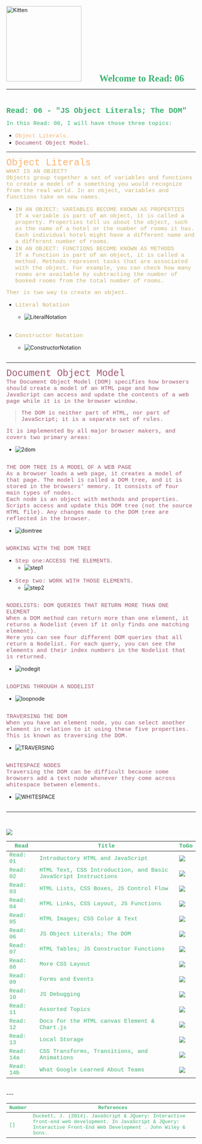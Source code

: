 <img src="https://asac.ltuc.com/wp-content/themes/asac/images/logo.png" alt="Kitten"
	title="LTUC-Abdul Aziz Al Ghurair School of Advanced Computing" width="200" />  &nbsp;&nbsp;&nbsp;&nbsp;&nbsp;&nbsp;&nbsp;&nbsp;&nbsp;&nbsp; <span style="font-family:Papyrus; font-size:25px;color:rgb(60, 179, 113)">**Welcome to Read: 06**</span><br>

---

<br>

<span style="font-family:Courier New; font-size:20px;color:rgb(60, 179, 113)"> **Read: 06 - "JS Object Literals; The DOM"** </span> <br>

<span style="font-family:Courier New; font-size:15px;color:rgb(60, 179, 113)">In this Read: 06, I will have those three topics: 
</span><br>
- <span style="font-family:Courier New; font-size:15px;color:rgb(250, 179, 113)"> Object Literals. 
</span><br>
- <span style="font-family:Courier New; font-size:15px;color:rgb(160, 90, 113)"> Document Object Model. 
</span><br>
---
<span style="font-family:Courier New; font-size:25px;color:rgb(250, 179, 113)"> Object Literals </span><br>
<span style="font-family:Courier New; font-size:15px;color:rgb(200, 179, 113)">WHAT IS AN OBJECT?</span><br>
<span style="font-family:Courier New; font-size:15px;color:rgb(200, 179, 113)">Objects group together a set of variables and functions to create a model of a something you would recognize from the real world. In an object, variables and functions take on new names.</span> <br>
- <span style="font-family:Courier New; font-size:15px;color:rgb(200, 179, 113)">IN AN OBJECT: VARIABLES BECOME KNOWN AS PROPERTIES <br>If a variable is part of an object, it is called a property. Properties tell us about the object, such as
the name of a hotel or the number of rooms it has. Each individual hotel might have a different name and a different number of rooms.</span><br>
- <span style="font-family:Courier New; font-size:15px;color:rgb(200, 179, 113)">IN AN OBJECT: FUNCTIONS BECOME KNOWN AS METHODS<br>
If a function is part of an object, it is called a method. Methods represent tasks that are associated with the object. For example, you can check how many rooms are available by subtracting the number of booked rooms from the total number of rooms.</span><br>

<span style="font-family:Courier New; font-size:15px;color:rgb(200, 179, 113)">Ther is two way to create an object.</span><br>
- <span style="font-family:Courier New; font-size:15px;color:rgb(200, 179, 113)">Literal Notation</span><br>

    - ![LiteralNotation](https://raw.githubusercontent.com/shadykh/reading-notes/main/Code201/assets/LiteralNotation.PNG)<br><br>

- <span style="font-family:Courier New; font-size:15px;color:rgb(200, 179, 113)">Constructor Notation</span><br>

    - ![ConstructorNotation](https://raw.githubusercontent.com/shadykh/reading-notes/main/Code201/assets/ConstructorNotation.PNG)<br><br>

---
<span style="font-family:Courier New; font-size:25px;color:rgb(160, 90, 113)"> Document Object Model </span><br>
<span style="font-family:Courier New; font-size:15px;color:rgb(160, 90, 113)"> The Document Object Model (DOM) specifies how browsers should create a model of an HTML page and how JavaScript can access and update the
contents of a web page while it is in the browser window.
</span> <br>
> <span style="font-family:Courier New; font-size:15px;color:rgb(160, 90, 113)">The DOM is neither part of HTML, nor part of JavaScript; it is a separate set of rules.</span><br>

<span style="font-family:Courier New; font-size:15px;color:rgb(160, 90, 113)">It is implemented by all major browser makers, and covers two primary areas:</span><br>

- ![2dom](https://raw.githubusercontent.com/shadykh/reading-notes/main/Code201/assets/2dom.PNG)<br><br>

<span style="font-family:Courier New; font-size:15px;color:rgb(160, 90, 113)">THE DOM TREE IS A
MODEL OF A WEB PAGE</span><br>
<span style="font-family:Courier New; font-size:15px;color:rgb(160, 90, 113)">As a browser loads a web page, it creates a model of that page. The model is called a DOM tree, and it is stored in the browsers' memory. It consists of four main types of nodes.<br>
Each node is an object with methods and properties.
Scripts access and update this DOM tree (not the source HTML file).
Any changes made to the DOM tree are reflected in the browser.
</span><br>

- ![domtree](https://raw.githubusercontent.com/shadykh/reading-notes/main/Code201/assets/domtree.PNG)<br><br>

<span style="font-family:Courier New; font-size:15px;color:rgb(160, 90, 113)">WORKING WITH THE DOM TREE</span><br>
- <span style="font-family:Courier New; font-size:15px;color:rgb(160, 90, 113)">Step one:ACCESS THE ELEMENTS. <br></span>
    - ![step1](https://raw.githubusercontent.com/shadykh/reading-notes/main/Code201/assets/step1.PNG)<br><br>
- <span style="font-family:Courier New; font-size:15px;color:rgb(160, 90, 113)">Step two: WORK WITH THOSE ELEMENTS.<br></span>
    - ![step2](https://raw.githubusercontent.com/shadykh/reading-notes/main/Code201/assets/step2.PNG)<br><br>

<span style="font-family:Courier New; font-size:15px;color:rgb(160, 90, 113)">NODELISTS: DOM QUERIES THAT RETURN MORE THAN ONE ELEMENT<br>
When a DOM method can return more than one element, it returns a Nodelist (even if it only finds one matching element).<br>Here you can see four different DOM queries that all return a Nodelist. For each query, you can see the elements and their index numbers in the Nodelist that is returned.</span><br>

-  ![nodegit](https://raw.githubusercontent.com/shadykh/reading-notes/main/Code201/assets/nodegit.PNG)<br><br>

<span style="font-family:Courier New; font-size:15px;color:rgb(160, 90, 113)">LOOPING THROUGH A NODELIST</span><br>

-  ![loopnode](https://raw.githubusercontent.com/shadykh/reading-notes/main/Code201/assets/loopnode.PNG)<br><br>

<span style="font-family:Courier New; font-size:15px;color:rgb(160, 90, 113)">TRAVERSING THE DOM<br>When you have an element node, you can select another element in relation to it using these five properties. This is known as traversing the DOM.</span><br>

-  ![TRAVERSING](https://raw.githubusercontent.com/shadykh/reading-notes/main/Code201/assets/TRAVERSING.PNG)<br><br>

<span style="font-family:Courier New; font-size:15px;color:rgb(160, 90, 113)">WHITESPACE NODES<br>Traversing the DOM can be difficult because some browsers add a text node whenever they come across whitespace between elements.</span><br>

-  ![WHITESPACE](https://raw.githubusercontent.com/shadykh/reading-notes/main/Code201/assets/WHITESPACE.PNG)<br><br>

---
<br>

[<img src="assets/main.gif">](README)
<br>

| <span style="font-family:Courier New; font-size:15px;color:rgb(60, 179, 113)"> **Read** </span> |  <span style="font-family:Courier New; font-size:15px;color:rgb(60, 179, 113)"> **Title** </span>  |   <span style="font-family:Courier New; font-size:15px;color:rgb(60, 179, 113)"> **ToGo** </span>  |
| ----------- | ----------- | ----------- |
| <span style="font-family:Courier New; font-size:15px;color:rgb(60, 179, 113)"> Read: 01 </span>      | <span style="font-family:Courier New; font-size:15px;color:rgb(60, 179, 113)"> Introductory HTML and JavaScript </span>       |[<img src="assets/taphere.gif">](class-01)|
| <span style="font-family:Courier New; font-size:15px;color:rgb(60, 179, 113)"> Read: 02 </span>      | <span style="font-family:Courier New; font-size:15px;color:rgb(60, 179, 113)"> HTML Text, CSS Introduction, and Basic JavaScript Instructions </span>       |[<img src="assets/taphere.gif">](class-02)|
| <span style="font-family:Courier New; font-size:15px;color:rgb(60, 179, 113)"> Read: 03 </span>      | <span style="font-family:Courier New; font-size:15px;color:rgb(60, 179, 113)"> HTML Lists, CSS Boxes, JS Control Flow </span>       |[<img src="assets/taphere.gif">](class-03)|
| <span style="font-family:Courier New; font-size:15px;color:rgb(60, 179, 113)"> Read: 04 </span>      | <span style="font-family:Courier New; font-size:15px;color:rgb(60, 179, 113)"> HTML Links, CSS Layout, JS Functions </span>       |[<img src="assets/taphere.gif">](class-04)|
| <span style="font-family:Courier New; font-size:15px;color:rgb(60, 179, 113)"> Read: 05 </span>      | <span style="font-family:Courier New; font-size:15px;color:rgb(60, 179, 113)"> HTML Images; CSS Color & Text </span>       |[<img src="assets/taphere.gif">](class-05)|
| <span style="font-family:Courier New; font-size:15px;color:rgb(60, 179, 113)"> Read: 06 </span>      | <span style="font-family:Courier New; font-size:15px;color:rgb(60, 179, 113)"> JS Object Literals; The DOM </span>       |[<img src="assets/taphere.gif">](class-06)|
| <span style="font-family:Courier New; font-size:15px;color:rgb(60, 179, 113)"> Read: 07 </span>      | <span style="font-family:Courier New; font-size:15px;color:rgb(60, 179, 113)"> HTML Tables; JS Constructor Functions </span>       |[<img src="assets/taphere.gif">](class-07)|
| <span style="font-family:Courier New; font-size:15px;color:rgb(60, 179, 113)"> Read: 08 </span>      | <span style="font-family:Courier New; font-size:15px;color:rgb(60, 179, 113)"> More CSS Layout </span>       |[<img src="assets/uc.gif">](UC)|
| <span style="font-family:Courier New; font-size:15px;color:rgb(60, 179, 113)"> Read: 09 </span>      | <span style="font-family:Courier New; font-size:15px;color:rgb(60, 179, 113)"> Forms and Events </span>       |[<img src="assets/uc.gif">](UC)|
| <span style="font-family:Courier New; font-size:15px;color:rgb(60, 179, 113)"> Read: 10 </span>      | <span style="font-family:Courier New; font-size:15px;color:rgb(60, 179, 113)"> JS Debugging </span>       |[<img src="assets/uc.gif">](UC)|
| <span style="font-family:Courier New; font-size:15px;color:rgb(60, 179, 113)"> Read: 11 </span>      | <span style="font-family:Courier New; font-size:15px;color:rgb(60, 179, 113)"> Assorted Topics </span>       |[<img src="assets/uc.gif">](UC)|
| <span style="font-family:Courier New; font-size:15px;color:rgb(60, 179, 113)"> Read: 12 </span>      | <span style="font-family:Courier New; font-size:15px;color:rgb(60, 179, 113)"> Docs for the HTML canvas Element & Chart.js </span>       |[<img src="assets/uc.gif">](UC)|
| <span style="font-family:Courier New; font-size:15px;color:rgb(60, 179, 113)"> Read: 13 </span>      | <span style="font-family:Courier New; font-size:15px;color:rgb(60, 179, 113)"> Local Storage </span>       |[<img src="assets/uc.gif">](UC)|
| <span style="font-family:Courier New; font-size:15px;color:rgb(60, 179, 113)"> Read: 14a </span>      | <span style="font-family:Courier New; font-size:15px;color:rgb(60, 179, 113)"> CSS Transforms, Transitions, and Animations </span>       |[<img src="assets/uc.gif">](UC)|
| <span style="font-family:Courier New; font-size:15px;color:rgb(60, 179, 113)"> Read: 14b </span>      | <span style="font-family:Courier New; font-size:15px;color:rgb(60, 179, 113)"> What Google Learned About Teams </span>       |[<img src="assets/uc.gif">](UC)|


<br>
---
<br>

| <span style="font-family:Courier New; font-size:13px;color:rgb(60, 179, 113)"> **Number** </span> |  <span style="font-family:Courier New; font-size:13px;color:rgb(60, 179, 113)"> **References** </span>  |
| ----------- | ----------- |
| <span style="font-family:Courier New; font-size:13px;color:rgb(60, 179, 113)"> [] </span>      | <span style="font-family:Courier New; font-size:13px;color:rgb(60, 179, 113)"> Duckett, J. (2014). JavaScript &amp; JQuery: Interactive front-end web development. In JavaScript &amp; JQuery: Interactive Front-End Web Development . John Wiley &amp; Sons. </span>       |